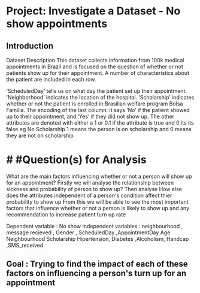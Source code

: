 # Project: Investigate a Dataset - No show appointments


## Introduction
Dataset Description
This dataset collects information from 100k medical appointments in Brazil and is focused on the question of whether or not patients show up for their appointment. A number of characteristics about the patient are included in each row.

‘ScheduledDay’ tells us on what day the patient set up their appointment. ‘Neighborhood’ indicates the location of the hospital. ‘Scholarship’ indicates whether or not the patient is enrolled in Brasilian welfare program Bolsa Família. The encoding of the last column: it says ‘No’ if the patient showed up to their appointment, and ‘Yes’ if they did not show up. The other attributes are denoted with either a 1 or 0.1 if the attribute is true and 0 its its false eg No Scholarship 1 means the person is on scholarship and 0 means they are not on scholarship

# # #Question(s) for Analysis
What are the main factors influencing whether or not a person will show up for an appointment?
Firstly we will analyse the relationship between sickness and probability of person to show up? Then analyse How else does the attributes independent of a person's condition affect thier probability to show up From this we will be able to see the most important factors that influence whether or not a person is likely to show up and any recommendation to increase patient turn up rate

Dependent variable : No show
Independent variables : neighbourhood , message recieved , Gender , ScheduledDay ,AppointmentDay Age Neighbourhood Scholarship Hipertension, Diabetes ,Alcoholism, Handcap ,SMS_received

## Goal : Trying to find the impact of each of these factors on influencing a person's turn up for an appointment
